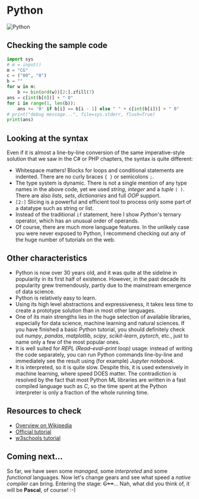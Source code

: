 # Python

![Python](../pic/Python.png)

## Checking the sample code

```python runnable
import sys
# m = input()
m = "CG"
c = ("00", "0")
b = ""
for w in m:
    b += bin(ord(w))[2:].zfill(7)
ans = c[int(b[0])] + " 0"
for i in range(1, len(b)):
    ans += '0' if b[i] == b[i - 1] else " " + c[int(b[i])] + " 0"
# print("debug message...", file=sys.stderr, flush=True)
print(ans)
```

## Looking at the syntax
Even if it is almost a line-by-line conversion of the same imperative-style solution that we saw in the C# or PHP chapters, the syntax is quite different:
- Whitespace matters! Blocks for loops and conditional statements are indented. There are no curly braces `{ }` or semicolons `;`.
- The type system is dynamic. There is not a single mention of any type names in the above code, yet we used _string_, _integer_ and a _tuple_ `( )`. There are also _lists_, _sets_, _dictionaries_ and full _OOP_ support.
- `[2:]` Slicing is a powerful and efficient tool to process only some part of a datatype such as string or list.
- Instead of the traditional `if` statement, here I show _Python_'s ternary operator, which has an unusual order of operands.
- Of course, there are much more language features. In the unlikely case you were never exposed to Python, I recommend checking out any of the huge number of tutorials on the web.

## Other characteristics

- Python is now over 30 years old, and it was quite at the sideline in popularity in its first half of existence. However, in the past decade its popularity grew tremendously, partly due to the mainstream emergence of data science.
- Python is relatively easy to learn.
- Using its high level abstractions and expressiveness, it takes less time to create a prototype solution than in most other languages.
- One of its main strengths lies in the huge selection of available libraries, especially for data science, machine learning and natural sciences. If you have finished a basic Python tutorial, you should definitely check out _numpy_, _pandas_, _matplotlib_, _scipy_, _scikit-learn_, _pytorch_, etc., just to name only a few of the most popular ones.
- It is well suited for _REPL (Read–eval–print loop)_ usage: instead of writing the code separately, you can run Python commands line-by-line and immediately see the result using (for example) _Jupyter notebook_.
- It is interpreted, so it is quite slow. Despite this, it is used extensively in machine learning, where speed DOES matter. The contradiction is resolved by the fact that most Python ML libraries are written in a fast compiled language such as _C_, so the time spent at the Python interpreter is only a fraction of the whole running time.

## Resources to check

- [Overview on Wikipedia](https://en.wikipedia.org/wiki/Python_(programming_language))
- [Official tutorial](https://docs.python.org/3/tutorial/index.html)
- [w3schools tutorial](https://www.w3schools.com/python/)

## Coming next...

So far, we have seen some _managed_, some _interpreted_ and some _functional_ languages. Now let's change gears and see what speed a _native compiler_ can bring. Entering the stage: ~~C++~~... Nah, what did you think of, it will be **Pascal**, of course! :-)
